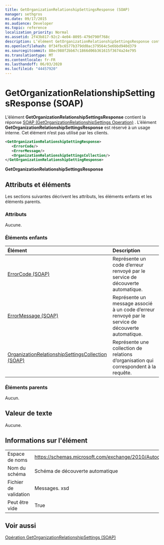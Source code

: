 ```yaml
---
title: GetOrganizationRelationshipSettingsResponse (SOAP)
manager: sethgros
ms.date: 09/17/2015
ms.audience: Developer
ms.topic: reference
localization_priority: Normal
ms.assetid: 2f43b817-92c2-4e04-8095-479d790f768c
description: L’élément GetOrganizationRelationshipSettingsResponse contient la réponse SOAP (GetOrganizationRelationshipSettings Operation). L’élément GetOrganizationRelationshipSettingsResponse est réservé à un usage interne. Cet élément n’est pas utilisé par les clients.
ms.openlocfilehash: 0f34fbc6577b379dd0ac379564c5e6bbd940d379
ms.sourcegitcommit: 88ec988f2bb67c1866d06b361615f3674a24e795
ms.translationtype: MT
ms.contentlocale: fr-FR
ms.lasthandoff: 06/03/2020
ms.locfileid: "44457920"
---
```

# <a name="getorganizationrelationshipsettingsresponse-soap"></a>GetOrganizationRelationshipSettingsResponse (SOAP)

L’élément **GetOrganizationRelationshipSettingsResponse** contient la réponse [SOAP (GetOrganizationRelationshipSettings Operation)](getorganizationrelationshipsettings-operation-soap.md) . L’élément **GetOrganizationRelationshipSettingsResponse** est réservé à un usage interne. Cet élément n’est pas utilisé par les clients. 
  
```XML
<GetOrganizationRelationshipSettingResponse>
   <ErrorCode/>
   <ErrorMessage/>
   <OrganizationRelationshipSettingsCollection/>
</GetOrganizationRelationshipSettingResponse>
```

 **GetOrganizationRelationshipSettingsResponse**
## <a name="attributes-and-elements"></a>Attributs et éléments

Les sections suivantes décrivent les attributs, les éléments enfants et les éléments parents.
  
### <a name="attributes"></a>Attributs

Aucune.
  
### <a name="child-elements"></a>Éléments enfants

|**Élément**|**Description**|
|:-----|:-----|
|[ErrorCode (SOAP)](errorcode-soap.md) <br/> |Représente un code d’erreur renvoyé par le service de découverte automatique.  <br/> |
|[ErrorMessage (SOAP)](errormessage-soap.md) <br/> |Représente un message associé à un code d’erreur renvoyé par le service de découverte automatique.  <br/> |
|[OrganizationRelationshipSettingsCollection (SOAP)](organizationrelationshipsettingscollection-soap.md) <br/> |Représente une collection de relations d’organisation qui correspondent à la requête.  <br/> |
   
### <a name="parent-elements"></a>Éléments parents

Aucun.
  
## <a name="text-value"></a>Valeur de texte

Aucune.
  
## <a name="element-information"></a>Informations sur l'élément

|||
|:-----|:-----|
|Espace de noms  <br/> |https://schemas.microsoft.com/exchange/2010/Autodiscover  <br/> |
|Nom du schéma  <br/> |Schéma de découverte automatique  <br/> |
|Fichier de validation  <br/> |Messages. xsd  <br/> |
|Peut être vide  <br/> |True  <br/> |
   
## <a name="see-also"></a>Voir aussi



[Opération GetOrganizationRelationshipSettings (SOAP)](getorganizationrelationshipsettings-operation-soap.md)

